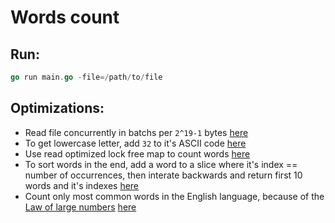 # Words count 

## Run: 
```go
go run main.go -file=/path/to/file
```

## Optimizations:

* Read file concurrently in batchs per `2^19-1` bytes [here](./main.go#L77)
* To get lowercase letter, add `32` to it's ASCII code [here](./main.go#L111)
* Use read optimized lock free map to count words [here](./count/stream.go#L25)
* To sort words in the end, add a word to a slice where it's index == number of occurrences, then interate
backwards and return first 10 words and it's indexes [here](./count/stream.go#L38)
* Count only most common words in the English language, because of the
[Law of large numbers](https://en.wikipedia.org/wiki/Law_of_large_numbers) [here](./count/stream.go#L59)
